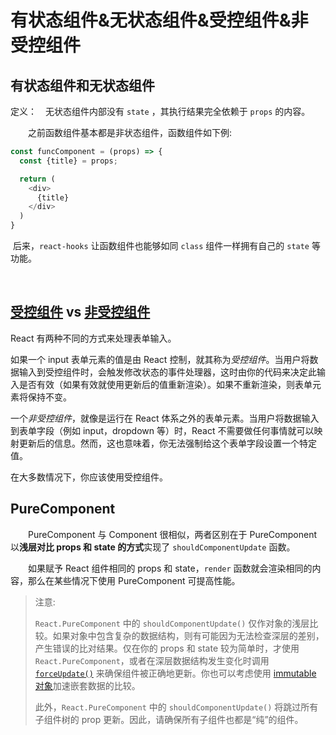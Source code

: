 # 有状态组件&无状态组件&受控组件&非受控组件



## **有状态组件和无状态组件**

定义： 无状态组件内部没有 `state` ，其执行结果完全依赖于 `props` 的内容。

  之前函数组件基本都是非状态组件，函数组件如下例:

```js
const funcComponent = (props) => {
  const {title} = props;

  return (
    <div>
      {title}
    </div>
  )
}
```

​	后来，`react-hooks` 让函数组件也能够如同 `class` 组件一样拥有自己的 `state` 等功能。

 

## [受控组件](https://zh-hans.reactjs.org/docs/forms.html#controlled-components) vs [非受控组件](https://zh-hans.reactjs.org/docs/uncontrolled-components.html)

React 有两种不同的方式来处理表单输入。

如果一个 input 表单元素的值是由 React 控制，就其称为*受控组件*。当用户将数据输入到受控组件时，会触发修改状态的事件处理器，这时由你的代码来决定此输入是否有效（如果有效就使用更新后的值重新渲染）。如果不重新渲染，则表单元素将保持不变。

一个*非受控组件*，就像是运行在 React 体系之外的表单元素。当用户将数据输入到表单字段（例如 input，dropdown 等）时，React 不需要做任何事情就可以映射更新后的信息。然而，这也意味着，你无法强制给这个表单字段设置一个特定值。

在大多数情况下，你应该使用受控组件。

## 

## **PureComponent**

  PureComponent 与 Component 很相似，两者区别在于 PureComponent 以**浅层对比 props 和 state 的方式**实现了 `shouldComponentUpdate` 函数。

  如果赋予 React 组件相同的 props 和 state，`render` 函数就会渲染相同的内容，那么在某些情况下使用 PureComponent 可提高性能。

>注意:
>
>`React.PureComponent` 中的 `shouldComponentUpdate()` 仅作对象的浅层比较。如果对象中包含复杂的数据结构，则有可能因为无法检查深层的差别，产生错误的比对结果。仅在你的 props 和 state 较为简单时，才使用 `React.PureComponent`，或者在深层数据结构发生变化时调用 [`forceUpdate()`](https://zh-hans.reactjs.org/docs/react-component.html#forceupdate) 来确保组件被正确地更新。你也可以考虑使用 [immutable 对象](https://facebook.github.io/immutable-js/)加速嵌套数据的比较。
>
>此外，`React.PureComponent` 中的 `shouldComponentUpdate()` 将跳过所有子组件树的 prop 更新。因此，请确保所有子组件也都是“纯”的组件。

